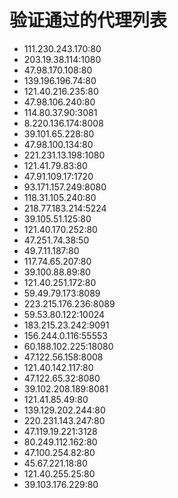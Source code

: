 # 验证通过的代理列表

 - 111.230.243.170:80
 - 203.19.38.114:1080
 - 47.98.170.108:80
 - 139.196.196.74:80
 - 121.40.216.235:80
 - 47.98.106.240:80
 - 114.80.37.90:3081
 - 8.220.136.174:8008
 - 39.101.65.228:80
 - 47.98.100.134:80
 - 221.231.13.198:1080
 - 121.41.79.83:80
 - 47.91.109.17:1720
 - 93.171.157.249:8080
 - 118.31.105.240:80
 - 218.77.183.214:5224
 - 39.105.51.125:80
 - 121.40.170.252:80
 - 47.251.74.38:50
 - 49.7.11.187:80
 - 117.74.65.207:80
 - 39.100.88.89:80
 - 121.40.251.172:80
 - 59.49.79.173:8089
 - 223.215.176.236:8089
 - 59.53.80.122:10024
 - 183.215.23.242:9091
 - 156.244.0.116:55553
 - 60.188.102.225:18080
 - 47.122.56.158:8008
 - 121.40.142.117:80
 - 47.122.65.32:8080
 - 39.102.208.189:8081
 - 121.41.85.49:80
 - 139.129.202.244:80
 - 220.231.143.247:80
 - 47.119.19.221:3128
 - 80.249.112.162:80
 - 47.100.254.82:80
 - 45.67.221.18:80
 - 121.40.255.25:80
 - 39.103.176.229:80
